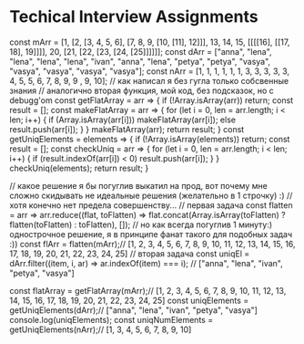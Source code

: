 # Techical Interview Assignments
const mArr = [1, [2, [3, 4, 5, 6], [7, 8, 9, [10, [11], 12]]], 13, 14, 15, [[[[16], [[17, 18], 19]]]], 20, [21, [22, [23, [24, [25]]]]]];
const dArr = ["anna", "lena", "lena", "lena", "lena", "ivan", "anna", "lena", "petya", "petya", "vasya", "vasya", "vasya", "vasya", "vasya"];
const nArr = [1, 1, 1, 1, 1, 1, 3, 3, 3, 3, 3, 4, 5, 5, 6, 7, 8, 9, 9 , 9, 10];
// как написал я без гугла только собсвенные знания
// аналогично вторая функция, мой код, без подсказок, но с debugg'om
const getFlatArray = arr =>  {
  if (!Array.isArray(arr)) return;
  const result = [];
  const makeFlatArray = arr => {
    for (let i = 0, len = arr.length; i < len; i++) {
      if (Array.isArray(arr[i])) makeFlatArray(arr[i]);
      else result.push(arr[i]);
    }
  }
  makeFlatArray(arr);
  return result;
}
const getUniqElements = elements => {
  if (!Array.isArray(elements)) return;
  const result = [];
  const checkUniq = arr => {
    for (let i = 0, len = arr.length; i < len; i++) {
      if (result.indexOf(arr[i]) < 0) result.push(arr[i]);
    }
  }
  checkUniq(elements);
  return result;
}

// какое решение я бы погуглив выкатил на прод, вот почему мне сложно скидывать не идеальные решения (желательно в 1 строчку) :)
// хотя конечно нет предела совершенству...
// первая задача
const flatten = arr => arr.reduce((flat, toFlatten) => flat.concat(Array.isArray(toFlatten) ? flatten(toFlatten) : toFlatten), []);
// но как всегда погуглив 1 минуту:) однострочное решение, я в принципе фанат такого для подобных задач :))
const flArr = flatten(mArr);// [1, 2, 3, 4, 5, 6, 7, 8, 9, 10, 11, 12, 13, 14, 15, 16, 17, 18, 19, 20, 21, 22, 23, 24, 25]
// вторая задача
const uniqEl = dArr.filter((item, i, ar) => ar.indexOf(item) === i); // ["anna", "lena", "ivan", "petya", "vasya"]



const flatArray = getFlatArray(mArr);// [1, 2, 3, 4, 5, 6, 7, 8, 9, 10, 11, 12, 13, 14, 15, 16, 17, 18, 19, 20, 21, 22, 23, 24, 25]
const uniqElements = getUniqElements(dArr);// ["anna", "lena", "ivan", "petya", "vasya"]
console.log(uniqElements);
const uniqNumElements = getUniqElements(nArr);// [1, 3, 4, 5, 6, 7, 8, 9, 10]
